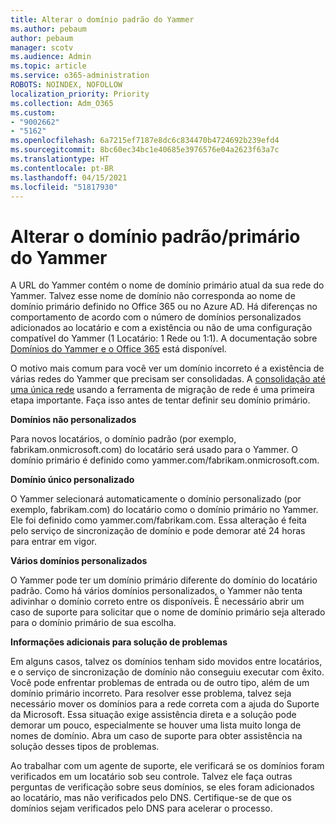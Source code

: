 ```yaml
---
title: Alterar o domínio padrão do Yammer
ms.author: pebaum
author: pebaum
manager: scotv
ms.audience: Admin
ms.topic: article
ms.service: o365-administration
ROBOTS: NOINDEX, NOFOLLOW
localization_priority: Priority
ms.collection: Adm_O365
ms.custom:
- "9002662"
- "5162"
ms.openlocfilehash: 6a7215ef7187e8dc6c834470b4724692b239efd4
ms.sourcegitcommit: 8bc60ec34bc1e40685e3976576e04a2623f63a7c
ms.translationtype: HT
ms.contentlocale: pt-BR
ms.lasthandoff: 04/15/2021
ms.locfileid: "51817930"
---
```

# <a name="changing-the-defaultprimary-yammer-domain"></a>Alterar o domínio padrão/primário do Yammer

A URL do Yammer contém o nome de domínio primário atual da sua rede do Yammer. Talvez esse nome de domínio não corresponda ao nome de domínio primário definido no Office 365 ou no Azure AD. Há diferenças no comportamento de acordo com o número de domínios personalizados adicionados ao locatário e com a existência ou não de uma configuração compatível do Yammer (1 Locatário: 1 Rede ou 1:1). A documentação sobre [Domínios do Yammer e o Office 365](https://docs.microsoft.com/yammer/configure-your-yammer-network/manage-yammer-domains) está disponível.

O motivo mais comum para você ver um domínio incorreto é a existência de várias redes do Yammer que precisam ser consolidadas. A [consolidação até uma única rede](https://docs.microsoft.com/yammer/configure-your-yammer-network/consolidate-multiple-yammer-networks) usando a ferramenta de migração de rede é uma primeira etapa importante. Faça isso antes de tentar definir seu domínio primário.

**Domínios não personalizados**

Para novos locatários, o domínio padrão (por exemplo, fabrikam.onmicrosoft.com) do locatário será usado para o Yammer. O domínio primário é definido como yammer.com/fabrikam.onmicrosoft.com.

**Domínio único personalizado**

O Yammer selecionará automaticamente o domínio personalizado (por exemplo, fabrikam.com) do locatário como o domínio primário no Yammer. Ele foi definido como yammer.com/fabrikam.com. Essa alteração é feita pelo serviço de sincronização de domínio e pode demorar até 24 horas para entrar em vigor.

**Vários domínios personalizados**

O Yammer pode ter um domínio primário diferente do domínio do locatário padrão. Como há vários domínios personalizados, o Yammer não tenta adivinhar o domínio correto entre os disponíveis. É necessário abrir um caso de suporte para solicitar que o nome de domínio primário seja alterado para o domínio primário de sua escolha.

**Informações adicionais para solução de problemas**

Em alguns casos, talvez os domínios tenham sido movidos entre locatários, e o serviço de sincronização de domínio não conseguiu executar com êxito. Você pode enfrentar problemas de entrada ou de outro tipo, além de um domínio primário incorreto. Para resolver esse problema, talvez seja necessário mover os domínios para a rede correta com a ajuda do Suporte da Microsoft. Essa situação exige assistência direta e a solução pode demorar um pouco, especialmente se houver uma lista muito longa de nomes de domínio. Abra um caso de suporte para obter assistência na solução desses tipos de problemas.

Ao trabalhar com um agente de suporte, ele verificará se os domínios foram verificados em um locatário sob seu controle. Talvez ele faça outras perguntas de verificação sobre seus domínios, se eles foram adicionados ao locatário, mas não verificados pelo DNS. Certifique-se de que os domínios sejam verificados pelo DNS para acelerar o processo.
